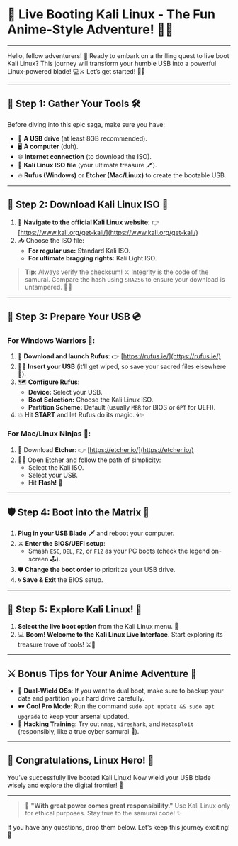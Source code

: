 # 🌟 **Live Booting Kali Linux - The Fun Anime-Style Adventure!** 🎌🐧

---

Hello, fellow adventurers! 🐉 Ready to embark on a thrilling quest to live boot Kali Linux? This journey will transform your humble USB into a powerful Linux-powered blade! 💻⚔️ Let’s get started! 🌸✨

---

## 🚀 **Step 1: Gather Your Tools** 🛠️
Before diving into this epic saga, make sure you have:
- 💾 **A USB drive** (at least 8GB recommended).
- 🖥️ **A computer** (duh).
- 🌐 **Internet connection** (to download the ISO).
- 🍥 **Kali Linux ISO file** (your ultimate treasure 🗡️).
- 🔥 **Rufus (Windows)** or **Etcher (Mac/Linux)** to create the bootable USB.

---

## 🎎 **Step 2: Download Kali Linux ISO** 📂
1. 🧭 **Navigate to the official Kali Linux website**:
   👉 [https://www.kali.org/get-kali/](https://www.kali.org/get-kali/)
2. 📥 Choose the ISO file:
   - **For regular use:** Standard Kali ISO.
   - **For ultimate bragging rights:** Kali Light ISO.

> **Tip**: Always verify the checksum! ⚔️ Integrity is the code of the samurai. Compare the hash using `SHA256` to ensure your download is untampered. 🕵️‍♀️

---

## 🔮 **Step 3: Prepare Your USB** 💿
### For Windows Warriors 🏯:
1. 🌟 **Download and launch Rufus**: 
   👉 [https://rufus.ie/](https://rufus.ie/)
2. 🧙‍♀️ **Insert your USB** (it’ll get wiped, so save your sacred files elsewhere 📜).
3. 🗺️ **Configure Rufus**:
   - **Device:** Select your USB.
   - **Boot Selection:** Choose the Kali Linux ISO.
   - **Partition Scheme:** Default (usually `MBR` for BIOS or `GPT` for UEFI).
4. 💥 Hit **START** and let Rufus do its magic. 🌀✨

### For Mac/Linux Ninjas 🥷:
1. 🌟 Download **Etcher**:
   👉 [https://etcher.io/](https://etcher.io/)
2. 🧙‍♂️ Open Etcher and follow the path of simplicity:
   - Select the Kali ISO.
   - Select your USB.
   - Hit **Flash!** 🚀

---

## 🛡️ **Step 4: Boot into the Matrix** 🌌
1. **Plug in your USB Blade** 🗡️ and reboot your computer.
2. ⚔️ **Enter the BIOS/UEFI setup**:
   - Smash `ESC`, `DEL`, `F2`, or `F12` as your PC boots (check the legend on-screen 🕹️).
3. 🛡️ **Change the boot order** to prioritize your USB drive.
4. 🌀 **Save & Exit** the BIOS setup.

---

## 🌠 **Step 5: Explore Kali Linux!** 🌸
1. **Select the live boot option** from the Kali Linux menu. 🚀
2. 💻 **Boom! Welcome to the Kali Linux Live Interface**. Start exploring its treasure trove of tools! ⚔️💎

---

## ⚔️ **Bonus Tips for Your Anime Adventure** 🌈
- 🐉 **Dual-Wield OSs**: If you want to dual boot, make sure to backup your data and partition your hard drive carefully.
- 🕶️ **Cool Pro Mode**: Run the command `sudo apt update && sudo apt upgrade` to keep your arsenal updated.
- 🥋 **Hacking Training**: Try out `nmap`, `Wireshark`, and `Metasploit` (responsibly, like a true cyber samurai 🥷).

---

## 🥳 **Congratulations, Linux Hero!** 🎉
You’ve successfully live booted Kali Linux! Now wield your USB blade wisely and explore the digital frontier! 🌌

---

> 🖤 **"With great power comes great responsibility."** Use Kali Linux only for ethical purposes. Stay true to the samurai code! ✨ 

If you have any questions, drop them below. Let’s keep this journey exciting! 🌟

